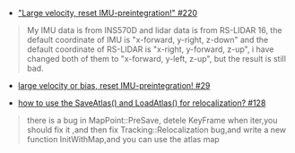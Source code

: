 
* [ "Large velocity, reset IMU-preintegration!" #220 ](https://github.com/TixiaoShan/LIO-SAM/issues/220)   
> My IMU data is from INS570D and lidar data is from RS-LIDAR 16, the default coordinate of IMU is "x-forward, y-right, z-down" and the default coordinate of RS-LIDAR is "x-right, y-forward, z-up", i have changed both of them to "x-forward, y-left, z-up", but the result is still bad.

* [ large velocity or bias, reset IMU-preintegration! #29 ](https://github.com/TixiaoShan/LVI-SAM/issues/29) 

* [how to use the SaveAtlas() and LoadAtlas() for relocalization? #128
](https://github.com/UZ-SLAMLab/ORB_SLAM3/issues/128)
> there is a bug in MapPoint::PreSave, detele KeyFrame when iter,you should fix it ,and then fix Tracking::Relocalization bug,and write a new function InitWithMap,and you can use the atlas map
